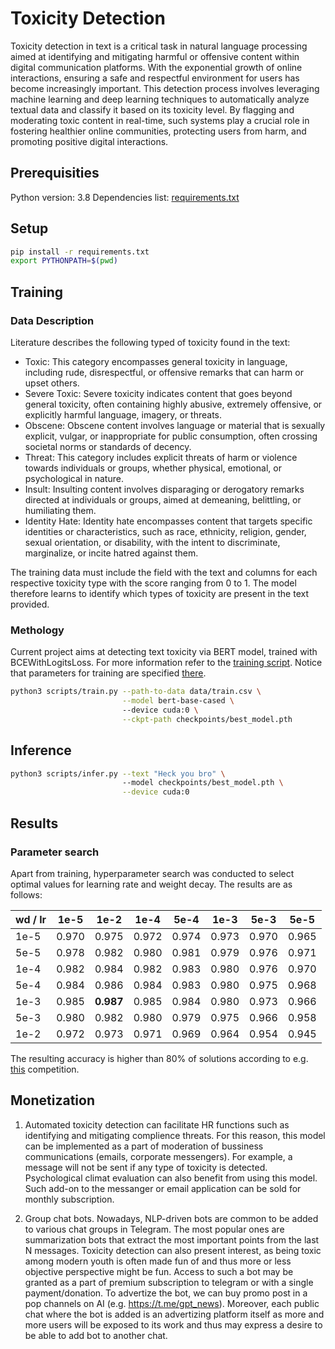 # Toxicity Detection

Toxicity detection in text is a critical task in natural language processing aimed at identifying and mitigating harmful or offensive content within digital communication platforms. With the exponential growth of online interactions, ensuring a safe and respectful environment for users has become increasingly important. This detection process involves leveraging machine learning and deep learning techniques to automatically analyze textual data and classify it based on its toxicity level. By flagging and moderating toxic content in real-time, such systems play a crucial role in fostering healthier online communities, protecting users from harm, and promoting positive digital interactions.

## Prerequisities

Python version: 3.8
Dependencies list: [requirements.txt](requirements.txt)

## Setup

```bash
pip install -r requirements.txt
export PYTHONPATH=$(pwd)
```

## Training

### Data Description

Literature describes the following typed of toxicity found in the text:
* Toxic: This category encompasses general toxicity in language, including rude, disrespectful, or offensive remarks that can harm or upset others.
* Severe Toxic: Severe toxicity indicates content that goes beyond general toxicity, often containing highly abusive, extremely offensive, or explicitly harmful language, imagery, or threats.
* Obscene: Obscene content involves language or material that is sexually explicit, vulgar, or inappropriate for public consumption, often crossing societal norms or standards of decency.
* Threat: This category includes explicit threats of harm or violence towards individuals or groups, whether physical, emotional, or psychological in nature.
* Insult: Insulting content involves disparaging or derogatory remarks directed at individuals or groups, aimed at demeaning, belittling, or humiliating them.
* Identity Hate: Identity hate encompasses content that targets specific identities or characteristics, such as race, ethnicity, religion, gender, sexual orientation, or disability, with the intent to discriminate, marginalize, or incite hatred against them.

The training data must include the field with the text and columns for each respective toxicity type with the score ranging from 0 to 1. The model therefore learns to identify which types of toxicity are present in the text provided.

### Methology

Current project aims at detecting text toxicity via BERT model, trained with BCEWithLogitsLoss.
For more information refer to the [training script](scripts/train.py). Notice that parameters for training are specified [there](utils/parameters.py).

```bash
python3 scripts/train.py --path-to-data data/train.csv \
                         --model bert-base-cased \ 
                         --device cuda:0 \
                         --ckpt-path checkpoints/best_model.pth
```

## Inference

```bash
python3 scripts/infer.py --text "Heck you bro" \ 
                         --model checkpoints/best_model.pth \
                         --device cuda:0
```

## Results

### Parameter search

Apart from training, hyperparameter search was conducted to select optimal values for learning rate and weight decay. The results are as follows:

| wd / lr | 1e-5     | 1e-2     | 1e-4     | 5e-4     | 1e-3     | 5e-3     |     5e-5 |
|---------|----------|----------|----------|----------|----------|----------|----------|
| 1e-5    | 0.970    | 0.975    | 0.972    | 0.974    | 0.973    | 0.970    | 0.965    |
| 5e-5    | 0.978    | 0.982    | 0.980    | 0.981    | 0.979    | 0.976    | 0.971    |
| 1e-4    | 0.982    | 0.984    | 0.982    | 0.983    | 0.980    | 0.976    | 0.970    |
| 5e-4    | 0.984    | 0.986    | 0.984    | 0.983    | 0.980    | 0.975    | 0.968    |
| 1e-3    | 0.985    | **0.987**    | 0.985    | 0.984    | 0.980    | 0.973    | 0.966    |
| 5e-3    | 0.980    | 0.982    | 0.980    | 0.979    | 0.975    | 0.966    | 0.958    |
| 1e-2    | 0.972    | 0.973    | 0.971    | 0.969    | 0.964    | 0.954    | 0.945    |

The resulting accuracy is higher than 80% of solutions according to e.g. [this](https://www.kaggle.com/competitions/jigsaw-toxic-comment-classification-challenge/leaderboard) competition.

## Monetization

1. Automated toxicity detection can facilitate HR functions such as identifying and mitigating complience threats. For this reason, this model can be implemented as a part of moderation of bussiness communications (emails, corporate messengers). For example, a message will not be sent if any type of toxicity is detected. Psychological climat evaluation can also benefit from using this model. Such add-on to the messanger or email application can be sold for monthly subscription.

2. Group chat bots. Nowadays, NLP-driven bots are common to be added to various chat groups in Telegram. The most popular ones are summarization bots that extract the most important points from the last N messages. Toxicity detection can also present interest, as being toxic among modern youth is often made fun of and thus more or less objective perspective might be fun. Access to such a bot may be granted as a part of premium subscription to telegram or with a single payment/donation. To advertize the bot, we can buy promo post in a pop channels on AI (e.g. https://t.me/gpt_news). Moreover, each public chat where the bot is added is an advertizing platform itself as more and more users will be exposed to its work and thus may express a desire to be able to add bot to another chat.
